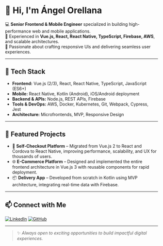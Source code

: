 # 👋 Hi, I'm Ángel Orellana

💻 **Senior Frontend & Mobile Engineer** specialized in building high-performance web and mobile applications.  
🚀 Experienced in **Vue.js, React, React Native, TypeScript, Firebase, AWS**, and scalable architectures.  
📱 Passionate about crafting responsive UIs and delivering seamless user experiences.

---

## 🔧 Tech Stack
- **Frontend:** Vue.js (2/3), React, React Native, TypeScript, JavaScript (ES6+)
- **Mobile:** React Native, Kotlin (Android), iOS/Android deployment
- **Backend & APIs:** Node.js, REST APIs, Firebase
- **Tools & DevOps:** AWS, Docker, Kubernetes, Git, Webpack, Cypress, Jest
- **Architecture:** Microfrontends, MVP, Responsive Design

---

## 📂 Featured Projects
- 🛒 **Self-Checkout Platform** – Migrated from Vue.js 2 to React and Cordova to React Native, improving performance, scalability, and UX for thousands of users.
- 🌐 **E-Commerce Platform** – Designed and implemented the entire frontend architecture in Vue.js 3 with reusable components for rapid deployment.
- 📦 **Delivery App** – Developed from scratch in Kotlin using MVP architecture, integrating real-time data with Firebase.

---

## 📫 Connect with Me
[![LinkedIn](https://img.shields.io/badge/LinkedIn-Angel%20Orellana-blue?style=flat-square&logo=linkedin)](https://www.linkedin.com/in/angelorellana)
[![GitHub](https://img.shields.io/badge/GitHub-angelorellana-black?style=flat-square&logo=github)](https://github.com/angelorellana)

---
> ✨ *Always open to exciting opportunities to build impactful digital experiences.*
